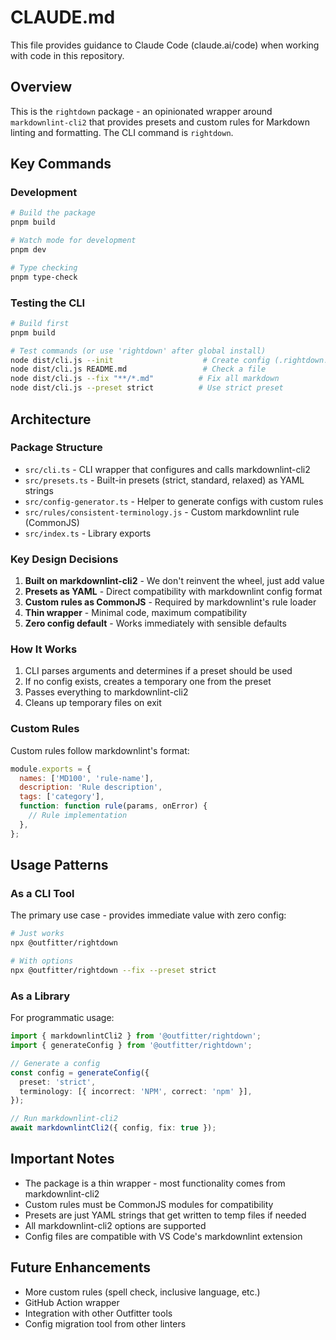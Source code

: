 # CLAUDE.md

This file provides guidance to Claude Code (claude.ai/code) when working with code in this repository.

## Overview

This is the `rightdown` package - an opinionated wrapper around `markdownlint-cli2` that provides presets and custom rules for Markdown linting and formatting. The CLI command is `rightdown`.

## Key Commands

### Development

```bash
# Build the package
pnpm build

# Watch mode for development
pnpm dev

# Type checking
pnpm type-check
```

### Testing the CLI

```bash
# Build first
pnpm build

# Test commands (or use 'rightdown' after global install)
node dist/cli.js --init                    # Create config (.rightdown.config.yaml)
node dist/cli.js README.md                 # Check a file
node dist/cli.js --fix "**/*.md"          # Fix all markdown
node dist/cli.js --preset strict          # Use strict preset
```

## Architecture

### Package Structure

- `src/cli.ts` - CLI wrapper that configures and calls markdownlint-cli2
- `src/presets.ts` - Built-in presets (strict, standard, relaxed) as YAML strings
- `src/config-generator.ts` - Helper to generate configs with custom rules
- `src/rules/consistent-terminology.js` - Custom markdownlint rule (CommonJS)
- `src/index.ts` - Library exports

### Key Design Decisions

1. **Built on markdownlint-cli2** - We don't reinvent the wheel, just add value
2. **Presets as YAML** - Direct compatibility with markdownlint config format
3. **Custom rules as CommonJS** - Required by markdownlint's rule loader
4. **Thin wrapper** - Minimal code, maximum compatibility
5. **Zero config default** - Works immediately with sensible defaults

### How It Works

1. CLI parses arguments and determines if a preset should be used
2. If no config exists, creates a temporary one from the preset
3. Passes everything to markdownlint-cli2
4. Cleans up temporary files on exit

### Custom Rules

Custom rules follow markdownlint's format:

```javascript
module.exports = {
  names: ['MD100', 'rule-name'],
  description: 'Rule description',
  tags: ['category'],
  function: function rule(params, onError) {
    // Rule implementation
  },
};
```

## Usage Patterns

### As a CLI Tool

The primary use case - provides immediate value with zero config:

```bash
# Just works
npx @outfitter/rightdown

# With options
npx @outfitter/rightdown --fix --preset strict
```

### As a Library

For programmatic usage:

```typescript
import { markdownlintCli2 } from '@outfitter/rightdown';
import { generateConfig } from '@outfitter/rightdown';

// Generate a config
const config = generateConfig({
  preset: 'strict',
  terminology: [{ incorrect: 'NPM', correct: 'npm' }],
});

// Run markdownlint-cli2
await markdownlintCli2({ config, fix: true });
```

## Important Notes

- The package is a thin wrapper - most functionality comes from markdownlint-cli2
- Custom rules must be CommonJS modules for compatibility
- Presets are just YAML strings that get written to temp files if needed
- All markdownlint-cli2 options are supported
- Config files are compatible with VS Code's markdownlint extension

## Future Enhancements

- More custom rules (spell check, inclusive language, etc.)
- GitHub Action wrapper
- Integration with other Outfitter tools
- Config migration tool from other linters
